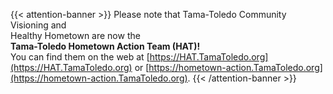 ---
---
{{< attention-banner >}}
Please note that Tama-Toledo Community Visioning and  
Healthy Hometown are now the   
**Tama-Toledo Hometown Action Team (HAT)!**  
You can find them on the web at [https://HAT.TamaToledo.org](https://HAT.TamaToledo.org) or [https://hometown-action.TamaToledo.org](https://hometown-action.TamaToledo.org).
{{< /attention-banner >}}